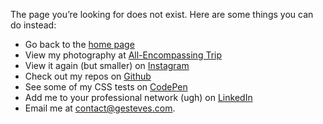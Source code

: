 The page you’re looking for does not exist. Here are some things you can do instead:

* Go back to the [home page](/)
* View my photography at [All-Encompassing Trip](https://www.allencompassingtrip.com)
* View it again (but smaller) on [Instagram](http://instagram.com/gesteves)
* Check out my repos on [Github](https://github.com/gesteves)
* See some of my CSS tests on [CodePen](http://codepen.io/gesteves/)
* Add me to your professional network (ugh) on [LinkedIn](https://www.linkedin.com/in/gesteves)
* Email me at [contact@gesteves.com](mailto:contact@gesteves.com).
